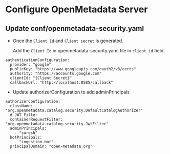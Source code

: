 # Configure OpenMetadata Server

## Update conf/openmetadata-security.yaml

* Once the `Client Id` and `Client secret` is generated.

  Add the `Client Id` in openmetadata-security.yaml file in `client_id` field.

```text
authenticationConfiguration:
  provider: "google"
  publicKey: "https://www.googleapis.com/oauth2/v3/certs"
  authority: "https://accounts.google.com"
  clientId: "{Client Secret}"
  callbackUrl: "http://localhost:8585/callback"
```

* Update authorizerConfiguration to add adminPrincipals

```text
authorizerConfiguration:
  className: "org.openmetadata.catalog.security.DefaultCatalogAuthorizer"
  # JWT Filter
  containerRequestFilter: "org.openmetadata.catalog.security.JwtFilter"
  adminPrincipals:
    - "suresh"
  botPrincipals:
    - "ingestion-bot"
  principalDomain: "open-metadata.org"
```

